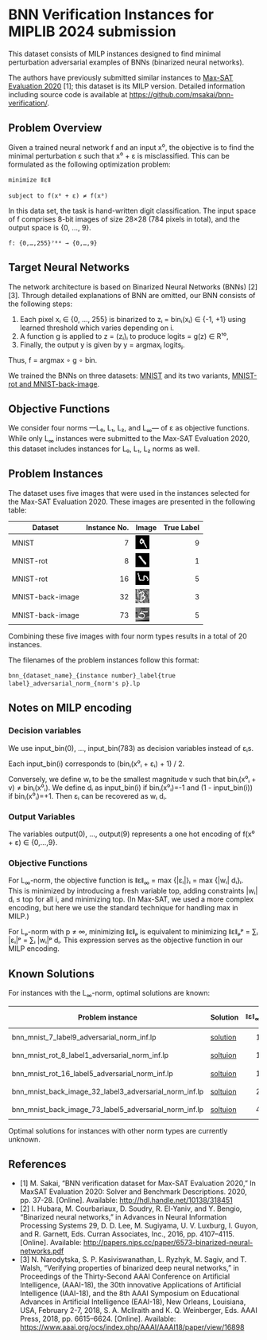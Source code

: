 # BNN Verification Instances for MIPLIB 2024 submission

This dataset consists of MILP instances designed to find minimal perturbation adversarial examples of BNNs (binarized neural networks).

The authors have previously submitted similar instances to [Max-SAT Evaluation 2020](https://maxsat-evaluations.github.io/2020/) [1]; this dataset is its MILP version. Detailed information including source code is available at <https://github.com/msakai/bnn-verification/>.

## Problem Overview

Given a trained neural network f and an input x⁰, the objective is to find the minimal perturbation ε such that x⁰ + ε is misclassified. This can be formulated as the following optimization problem:

```
minimize ǁεǁ

subject to f(x⁰ + ε) ≠ f(x⁰)
```

In this data set, the task is hand-written digit classification. The input space of f comprises 8-bit images of size 28×28 (784 pixels in total), and the output space is {0, …, 9}.

```
f: {0,…,255}⁷⁸⁴ → {0,…,9}
```

## Target Neural Networks

The network architecture is based on Binarized Neural Networks (BNNs) [2][3]. Through detailed explanations of BNN are omitted, our BNN consists of the following steps:

1. Each pixel xᵢ ∈ {0, …, 255} is binarized to zᵢ = binᵢ(xᵢ) ∈ {-1, +1} using learned threshold which varies depending on i.
2. A function g is applied to z = (zᵢ)ᵢ to produce logits = g(z) ∈ R¹⁰,
3. Finally, the output y is given by y = argmaxⱼ logitsⱼ.

Thus, f = argmax ∘ g ∘ bin.

We trained the BNNs on three datasets: [MNIST](https://yann.lecun.com/exdb/mnist/) and its two variants, [MNIST-rot and MNIST-back-image](http://web.archive.org/web/20180831072509/http://www.iro.umontreal.ca/~lisa/twiki/bin/view.cgi/Public/MnistVariations).

## Objective Functions

We consider four norms —L₀, L₁, L₂, and L<sub>∞</sub>— of ε  as objective functions. While only L<sub>∞</sub> instances were submitted to the Max-SAT Evaluation 2020, this dataset includes instances for L₀, L₁, L₂ norms as well.

## Problem Instances

The dataset uses five images that were used in the instances selected for the Max-SAT Evaluation 2020. These images are presented in the following table:

|Dataset|Instance No.|Image|True Label|
|-|-:|-|-:|
|MNIST|7|![](images/bnn_mnist_7_label9.png)|9|
|MNIST-rot|8|![](images/bnn_mnist_rot_8_label1.png)|1|
|MNIST-rot|16|![](images/bnn_mnist_rot_16_label5.png)|5|
|MNIST-back-image|32|![](images/bnn_mnist_back_image_32_label3.png)|3|
|MNIST-back-image|73|![](images/bnn_mnist_back_image_73_label5.png)|5|

Combining these five images with four norm types results in a total of 20 instances.

The filenames of the problem instances follow this format:

```
bnn_{dataset_name}_{instance number}_label{true label}_adversarial_norm_{norm's p}.lp
```

## Notes on MILP encoding

### Decision variables

We use input\_bin(0), …, input\_bin(783) as decision variables instead of εᵢs.

Each input\_bin(i) corresponds to (binᵢ(x⁰ᵢ + εᵢ) + 1) / 2.

Conversely, we define wᵢ to be the smallest magnitude v such that binᵢ(x⁰ᵢ + v) ≠ binᵢ(x⁰ᵢ). We define dᵢ as input\_bin(i) if binᵢ(x⁰ᵢ)=-1 and (1 - input\_bin(i)) if binᵢ(x⁰ᵢ)=+1. Then εᵢ can be recovered as wᵢ dᵢ.

### Output Variables

The variables output(0), …, output(9) represents a one hot encoding of f(x⁰ + ε) ∈ {0,…,9}.

### Objective Functions

For L<sub>∞</sub>-norm, the objective function is ǁεǁ<sub>∞</sub> = max {|εᵢ|}ᵢ = max {|wᵢ| dᵢ}ᵢ. This is minimized by introducing a fresh variable top, adding constraints |wᵢ| dᵢ ≤ top for all i, and minimizing top. (In Max-SAT, we used a more complex encoding, but here we use the standard technique for handling max in MILP.)

For Lₚ-norm with p ≠ ∞, minimizing ǁεǁₚ is equivalent to minimizing ǁεǁₚᵖ = ∑ᵢ |εᵢ|ᵖ = ∑ᵢ |wᵢ|ᵖ dᵢ. This expression serves as the objective function in our MILP encoding.

## Known Solutions

For instances with the L<sub>∞</sub>-norm, optimal solutions are known:

|Problem instance|Solution| ǁεǁ<sub>∞</sub>|Original Image|Predicted Label|Perturbated Image<sup>†</sup>|Predicted Label|
|-|-|-:|-|-:|-|-:|
|bnn_mnist_7_label9_adversarial_norm_inf.lp|[solution](solutions/bnn_mnist_7_label9_adversarial_norm_inf.sol)|1|![](images/bnn_mnist_7_label9.png)|9|![](solutions/bnn_mnist_7_label9_adversarial_norm_inf.png)|5|
|bnn_mnist_rot_8_label1_adversarial_norm_inf.lp|[soltuion](solutions/bnn_mnist_rot_8_label1_adversarial_norm_inf.sol)|1|![](images/bnn_mnist_rot_8_label1.png)|1|![](solutions/bnn_mnist_rot_8_label1_adversarial_norm_inf.png)|3|
|bnn_mnist_rot_16_label5_adversarial_norm_inf.lp|[soltuion](solutions/bnn_mnist_rot_16_label5_adversarial_norm_inf.sol)|1|![](images/bnn_mnist_rot_16_label5.png)|5|![](solutions/bnn_mnist_rot_16_label5_adversarial_norm_inf.png)|7|
|bnn_mnist_back_image_32_label3_adversarial_norm_inf.lp|[soltuion](solutions/bnn_mnist_back_image_32_label3_adversarial_norm_inf.sol)|2|![](images/bnn_mnist_back_image_32_label3.png)|3|![](solutions/bnn_mnist_back_image_32_label3_adversarial_norm_inf.png)|8|
|bnn_mnist_back_image_73_label5_adversarial_norm_inf.lp|[soltuion](solutions/bnn_mnist_back_image_73_label5_adversarial_norm_inf.sol)|4|![](images/bnn_mnist_back_image_73_label5.png)|5|![](solutions/bnn_mnist_back_image_73_label5_adversarial_norm_inf.png)|3|

Optimal solutions for instances with other norm types are currently unknown.

## References

* [1] M. Sakai, “BNN verification dataset for Max-SAT Evaluation 2020,”
  In MaxSAT Evaluation 2020: Solver and Benchmark Descriptions. 2020,
  pp. 37-28. [Online]. Available: <http://hdl.handle.net/10138/318451>
* [2] I. Hubara, M. Courbariaux, D. Soudry, R. El-Yaniv, and Y. Bengio, “Binarized neural networks,” in Advances in Neural Information Processing Systems 29, D. D. Lee, M. Sugiyama, U. V. Luxburg, I. Guyon, and R. Garnett, Eds. Curran Associates, Inc., 2016, pp. 4107–4115. [Online]. Available: <http://papers.nips.cc/paper/6573-binarized-neural-networks.pdf>
* [3] N. Narodytska, S. P. Kasiviswanathan, L. Ryzhyk, M. Sagiv, and T. Walsh, “Verifying properties of binarized deep neural networks,” in Proceedings of the Thirty-Second AAAI Conference on Artificial Intelligence, (AAAI-18), the 30th innovative Applications of Artificial Intelligence (IAAI-18), and the 8th AAAI Symposium on Educational Advances in Artificial Intelligence (EAAI-18), New Orleans, Louisiana, USA, February 2-7, 2018, S. A. McIlraith and K. Q. Weinberger, Eds. AAAI Press, 2018, pp. 6615–6624. [Online]. Available: <https://www.aaai.org/ocs/index.php/AAAI/AAAI18/paper/view/16898>
